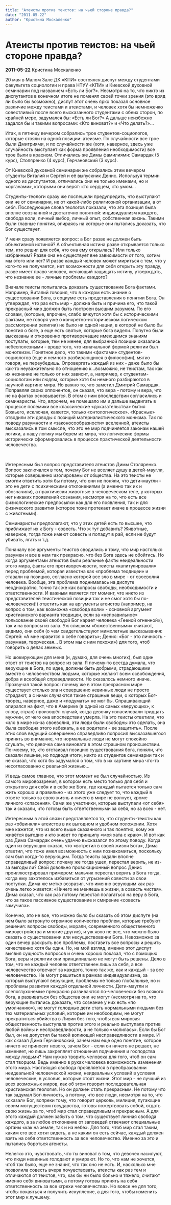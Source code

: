 ```yaml
---
title: "Атеисты против теистов: на чьей стороне правда?"
date: "2011-05-22"
author: "Кристина Москаленко"
---
```


# Атеисты против теистов: на чьей стороне правда?

**2011-05-22** Кристина Москаленко

20 мая в Малом Зале ДК «КПИ» состоялся диспут между студентами факультета социологии и права НТУУ «КПИ» и Киевской духовной семинарии под названием «Есть ли Бог?». Несмотря на то, что никто из диспутантов в конечном итоге не поменял своей точки зрения (это вряд ли было бы возможно), диспут этот очень ярко показал основное различие между теистами и атеистами, и человек хотя бы немножечко совестливый после всего высказанного студентами с обеих сторон, по крайней мере, задумался бы: «Есть ли Бог?» А дальше неизбежно задался бы и такими вопросами: «Кто виноват?» и «Что делать?»...

Итак, в пятницу вечером собрались трое студентов-социологов, которые стояли на одной позиции: атеизме. По случайности все трое были Дмитриями, и по случайности же (хотя, наверное, здесь уже случайность выступает как форма проявления необходимости) все трое были в красном. Отличались же Димы фамилиями: Самардак (5 курс), Столяренко (4 курс), Герчановский (3 курс).

От Киевской духовной семинарии же собрались этим вечером студенты Виталий и Сергей и её выпускник Денис.  Используя термин одного из диспутантов, отличались они не только именами, но и «органами», которыми они верят: кто сердцем, кто умом...

Студенты-теологи сразу же поспешили предупредить, что выступают они не от семинарии, не от какой-либо религиозной организации, а от себя. Последующие слова теологов показали, что эта позиция была вполне осознанной и достаточно понятной: индивидуализм каждого, свобода воли, личный выбор, личный опыт, собственная жизнь. Такими были главные понятия, опираясь на которые они пытались доказать, что Бог существует.

У меня сразу появляется вопрос: а Бог разве не должен быть объективной истиной? А объективная истина разве открывается только тем, кто решил для себя, что она ему открылась? Или только избранным? Разве она не существует вне зависимости от того, хотим мы этого или нет? И разве каждый человек может мириться с тем, что у кого-то не получается, нет возможности для себя открыть эту правду, разве имеет право человек, желающий защищать истину, утверждать, что незнание ее - личные проблемы каждого?

Вначале теисты попытались доказать существование Бога фактами. Например, Виталий говорил, что в каждом есть знание о существовании Бога, в социуме есть представления о понятии Бога. Он утверждал, что раз есть мир - должна быть и причина его, что такой прекрасный мир должен быть построен высшим разумом. По его словам, (которые, впрочем, слабо вяжутся хотя бы с историческими фактами, не говоря уже о конкретно-историческом логическом рассмотрении религии) не было ни одной нации, в которой не было бы понятия о боге, а еще есть святые, которые бога видели. Попутно были высказаны и откровенно противоречащие имеющимся знаниям постулаты, которые, тем не менее, для выбранной позиции оказались небесполезными - вроде того, что изначальной формой религии был монотеизм. Понятное дело, что такими «фактами» студентов-социологов (еще и немного разбирающихся в философии), мягко говоря, не переубедишь. Опровергать каждый из них - даже было бы как-то неуважительно по отношению к...возможно, не теистам, так как их незнание не только от них зависит, а, например, к студентам-социологам или людям, которые хотя бы немного разбираются в научной картине мира. Но важно то, что заметил Дмитрий Самардак. Поправляя своих оппонентов, он сказал, что вера - потому и вера, что не на фактах основывается. В этом с ним впоследствии согласились и семинаристы. Что, впрочем, не помешало им и дальше выдвигать в процессе полемики все классические «доказательства» бытия Божьего, исключая, кажется,  только «онтологическое».  «Красные» отводили эти доводы с позиций материалистического монизма.  Так по поводу разумности и «законосообразности» вселенной, атеисты  высказались в том смысле, что это не мир подчиняется законам нашей логики, а нашу логику мы берем из мира, что логические формы исторически сформировались в процессе практической деятельности человечества.

 

Интересным был вопрос представителя атеистов Димы Столяренко. Вопрос заключался в том, почему Бог не вселяет душу в детей-маугли, которые совершенно изолированы от общества. На это теисты не смогли ответить хотя бы потому, что они не поняли, что дети-маугли - это не дети с психическими отклонениями (а именно так их и обозначили), а практически животные в человеческом теле, у которых нет никаких проявлений сознания, несмотря на то, что есть все физиологические предпосылки как для его появления, так и для физического развития (которое тоже протекает иначе в процессе жизни с животными).

Семинаристы предполагают, что у этих детей есть то высшее, что приближает их к Богу - совесть. Что ж тут добавить? Животные, наверное, тогда тоже имеют совесть и попадут в рай, если не будут убивать, лгать и т.д.

Поначалу все аргументы теистов сводились к тому, что мир настолько разумен и все в нем так прекрасно, что без Бога здесь не обойтись. Но когда аргументами атеистов были реальные факты неидеальности этого мира, факты его противоречивости, теисты «капитулировали» перед проблемой, которая известна как «проблема теодицеи» и ставали на позицию, согласно которой все зло в мире - от своеволия человека. Вообще, эта проблема поднималась на диспуте неоднократно, точно так же как вопросы свободы, необходимости и ответственности. И важным является тот момент, что никто из представителей теистической позиции так и не смог хотя бы по-человечески(!) ответить как на аргументы атеистов (например, на вопрос о том, как возможна «свобода воли» - основной аргумент христианского варианта теодицеи, если  за «неправильное» пользование своей свободой Бог карает человека «Гееной огненной»), так и на вопросы из зала. Уж слишком «божественными» считают, видимо, они себя (о чем свидетельствуют мимолетные высказывания: Сергей: «А мне нравится о себе говорить»; Денис: «Бог - это личность - разумная, творческая... В этом мы с ним похожи») для того, чтоб говорить о делах земных.

Но шокирующим для меня (и, думаю, для очень многих), был один ответ от теистов на вопрос из зала. Я почему-то всегда думала, что верующие в Бога, по идее, должны быть добрыми, страдающими вместе с человечеством людьми, которые желают всем освобождения, добра и всеобщей справедливости. Но оказалось немного иначе. Прозвучал такой вопрос: почему же в этом прекрасном мире существует столько зла и совершенно невинные люди не просто страдают, а с ними случаются такие страшные вещи, о которых Бог-творец, наверное, даже и «подумать» не мог бы. Спрашивающий опирался на  факт, что в Америке (в одной из самых «верующих», к слову, стран) произошёл случай, когда девочку изнасиловали тридцать мужчин, от чего она впоследствии умерла. На это теисты ответили, что «зло в мире из-за своеволия, эти люди были свободны это сделать, она была свободна этого избежать, а ее родители - ее защитить». После этих слов ведущий совершенно справедливо попросил высказавшегося принять во внимание, что нормальные люди не могут спокойно слушать, что девочка сама виновата в этом страшном происшествии. По-моему, те, кто отстаивал позицию существования бога, поняли, что сказали лишнее, но подводя итоги, никто из студентов семинарии так и не сказал, что хотя бы задумался о том, что в их картине мира что-то несогласованно с реальной жизнью...

И ведь самое главное, что этот момент не был случайностью. Из самого мировоззрения, в котором есть место только для себя и открытого для себя и в себе же Бога, где каждый пытается только сам жить хорошо и правильно - из этого уже следует то, что каждый в ответе только за свою жизнь и ничего в мире не волнует, кроме личного «спасения». Сами же участники, которые выступали «от себя» так и сказали, что готовы быть ответственными за себя, но за всех - нет.

Интересным в этой связи представляется то, что студенты-теисты как раз «обвиняли» атеистов в их  выгодном и удобном положении. Хотя мне кажется, что из всего выше сказанного и так понятно, кому же живётся выгодно и кто живет по принципу «моя хата с краю». И вот как раз Дима Самардак очень удачно высказался по этому поводу. Когда один из верующих сказал, что «встретил в своей жизни Бога», Дима ответил,  что тоже имел возможность с ним познакомиться,  поскольку сам был когда-то верующим. Тогда теисты задали вполне справедливый вопрос: почему же тогда ушел, перестал верить, не из-за выгоды ли? Свой довольно провокационный вопрос Денис проиллюстрировал примером: мальчик перестал верить в Бога тогда, когда ему захотелось избавиться от угрызений совести за свои поступки. Дима же метко возразил, что именно верующим как раз очень легко живется: «Ничего не меняешь в жизни, а совесть чистая». Дима сказал, что как раз потому перестал полагаться на веру в Бога, что за такое пассивное существование и смирение «совесть замучила».

Конечно, это не все, что можно было бы сказать об этом диспуте (на нем было затронуто огромное количество проблем, которые требуют решения: вопросы свободы, морали, современного общественного мироустройства и многие другие), и уж явно не все, что можно было сказать о существовании или несуществовании Бога. Невозможно за один вечер раскрыть все проблемы, поставить все вопросы и решить качественно хотя бы один. Но, на мой взгляд, именно этот диспут выявил сущность вопросов и очень хорошо показал, что с помощью Бога, веры и религии они принципиально не могут быть решены. Дело в том, что не каждый человек ответственен лишь за себя, а все человечество отвечает за каждого, точно так же, как и каждый - за все человечество. Не могут решиться в рамках индивидуализма, за который выступают верующие, проблемы не только глобальные, но и проблемы развития каждой отдельной личности. Дети-маугли и слепоглухонемые прекрасно развиваются по-человечески без всякого бога, а развиваться без общества они не могут (несмотря на то, что верующие пытались доказать, что сознание у них есть «по умолчанию»), не могут голодные дети стать нормальными людьми без тех материальных условий, которые им необходимы, не могут прекратиться убийства в Ливии без того, чтобы вся мировая общественность выступала против этого и реально выступала против любой войны и несправедливости, а не только «молилась». Если бы Бог был, он не допустил бы такой вопиющей несправедливости в мире. И как сказал Дима Герчановский, зачем нам еще одно понятие, которое ничего не приносит нового, зачем Бог - если он ничего не решает, не изменяет, но лишь закрепляет отношения подчинения и господства между людьми? Нам нужно творить человека для того, чтоб он сам стал творцом. Ведь именно в руках человека возможность изменения этого мира. Настоящая свобода проявляется в преобразовании неидеальной человеческой жизни, неидеальных условий в условия человеческие, в условия, которые стоят жизни. Этот мир - не лучший из всех возможных миров, как об этом говорит последовательная христианская теология.  Но он должен стать прекрасным. Не потому что так задумал Бог-личность, а потому, что все люди, несмотря на то, что «сказал» Бог, вопреки тому, что говорит церковь, милиция, пугающие своим могуществом государства, готовы пожертвовать собой, отдать свою жизнь за то, чтоб мир стал справедливым и прекрасным. А для этого каждый должен забыть о том, что существует личная свобода каждого, а за любое отклонение от заповедей отвечают специальные органы «как на земле, так и на небе». Для того, чтоб мир стал таким, каким его все хотят видеть, а не каким он есть сейчас, каждый должен взять на себя ответственность за все человечество. Именно за это и пытались бороться атеисты.

Нелегко это, чувствовать, что ты виноват в том, что девочек насилуют, что люди невинные голодают и умирают. Но то, что нам не хочется, чтоб так было, еще не значит, что так оно не есть. И, насколько мне позволила совесть вчера почувствовать, атеисты как раз тем и отличаются от теистов, что, как бы ни было больно и тяжело, считают именно себя виноватыми, а потому готовы принять на себя ответственность за все «грехи человечества». Но вовсе не для того, чтобы покаяться и получить искупление, а для того, чтобы изменить этот мир к лучшему.